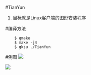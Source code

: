 #TianYun

1. 目标就是Linux客户端的图形安装程序

#编译方法
```shell
    $ qmake 
    $ make -j4
    $ gksu ./TianYun
```

#例图
![](http://git.oschina.net/qt-shared-us/TianYun/blob/master/logos/second.png)

![](http://git.oschina.net/qt-shared-us/TianYun/blob/master/logos/first.png)